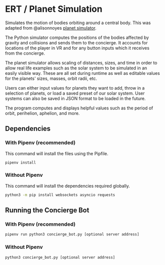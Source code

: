 # ERT / Planet Simulation
Simulates the motion of bodies orbiting around a central body. This was adapted from @alisonnoyes [planet simulator](https://github.com/alisonnoyes/ERT.PlanetSimulator).

The Python simulator computes the positions of the bodies affected by gravity and collisions and sends them to the concierge. It accounts for locations of the player in VR and for any button inputs which it receives from the concierge.

The planet simulator allows scaling of distances, sizes, and time in order to allow real life examples such as the solar system to be simulated in an easily visible way. These are all set during runtime as well as editable values for the planets' sizes, masses, orbit radii, etc.

Users can either input values for planets they want to add, throw in a selection of planets, or load a saved preset of our solar system. User systems can also be saved in JSON format to be loaded in the future.

The program computes and displays helpful values such as the period of orbit, perihelion, aphelion, and more.

## Dependencies
### With Pipenv (recommended)
This command will install the files using the Pipfile.
```bash
pipenv install
```
### Without Pipenv
This command will install the dependencies required globally.
```bash
python3 -m pip install websockets asyncio requests
```

## Running the Concierge Bot
### With Pipenv (recommended)
```bash
pipenv run python3 concierge_bot.py [optional server address]
```
### Without Pipenv
```bash
python3 concierge_bot.py [optional server address]
```
